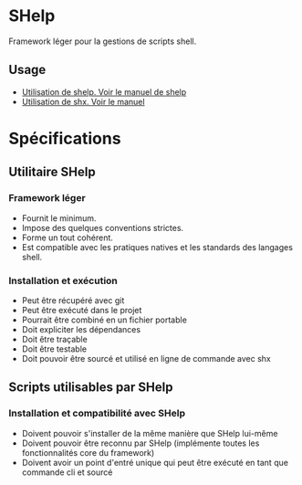 # SHelp

Framework léger pour la gestions de scripts shell.


## Usage

  - [Utilisation de shelp. Voir le manuel de shelp](./doc/shelp-man.md)
  - [Utilisation de shx. Voir le manuel](./doc/shx-man.md)



# Spécifications

## Utilitaire SHelp

### Framework léger

  - Fournit le minimum.
  - Impose des quelques conventions strictes.
  - Forme un tout cohérent.
  - Est compatible avec les pratiques natives et les standards des langages shell.

### Installation et exécution

  - Peut être récupéré avec git
  - Peut être exécuté dans le projet
  - Pourrait être combiné en un fichier portable
  - Doit expliciter les dépendances
  - Doit être traçable
  - Doit être testable
  - Doit pouvoir être sourcé et utilisé en ligne de commande avec shx

## Scripts utilisables par SHelp

### Installation et compatibilité avec SHelp

  - Doivent pouvoir s'installer de la même manière que SHelp lui-même
  - Doivent pouvoir être reconnu par SHelp (implémente toutes les fonctionnalités core du framework)
  - Doivent avoir un point d'entré unique qui peut être exécuté en tant que commande cli et sourcé

